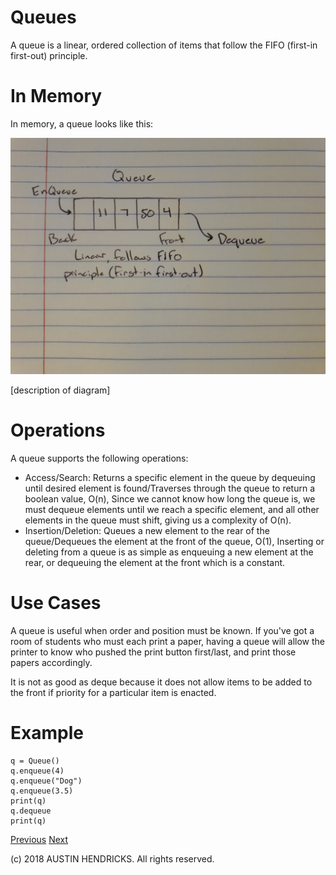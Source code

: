 # Queues

A queue is a linear, ordered collection of items that follow the FIFO (first-in first-out) principle.

# In Memory

In memory, a queue looks like this:

![Image of a queue](images/queue.jpg)

\[description of diagram\]

# Operations

A queue supports the following operations:

* Access/Search: Returns a specific element in the queue by dequeuing until desired element is found/Traverses through the queue to return a boolean value, O(n), Since we cannot know how long the queue is, we must dequeue elements until we reach a specific element, and all other elements in the queue must shift, giving us a complexity of O(n).
* Insertion/Deletion: Queues a new element to the rear of the queue/Dequeues the element at the front of the queue, O(1), Inserting or deleting from a queue is as simple as enqueuing a new element at the rear, or dequeuing the element at the front which is a constant.

# Use Cases

A queue is useful when order and position must be known. If you've got a room of students who must each print a paper, having a queue will allow the printer to know who pushed the print button first/last, and print those papers accordingly.

It is not as good as deque because it does not allow items to be added to the front if priority for a particular item is enacted.

# Example

```
q = Queue()
q.enqueue(4)
q.enqueue("Dog")
q.enqueue(3.5)
print(q)
q.dequeue
print(q)
```

[Previous](array.md) [Next](deque.md)

(c) 2018 AUSTIN HENDRICKS. All rights reserved.
